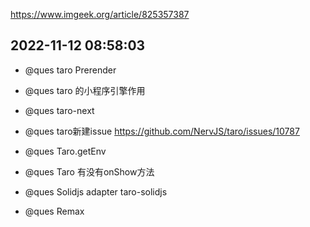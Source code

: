 https://www.imgeek.org/article/825357387

## 2022-11-12 08:58:03

- @ques taro Prerender

- @ques taro 的小程序引擎作用

- @ques taro-next

- @ques taro新建issue https://github.com/NervJS/taro/issues/10787

- @ques Taro.getEnv
- @ques Taro 有没有onShow方法

- @ques Solidjs adapter taro-solidjs

- @ques Remax
